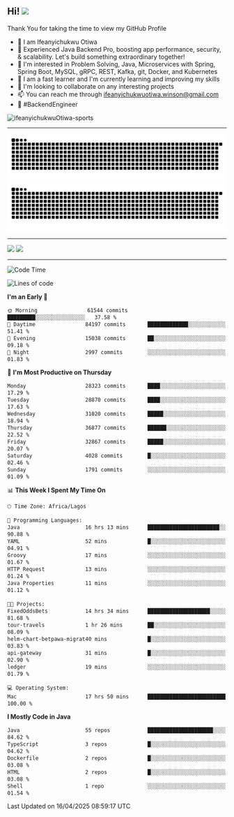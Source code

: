 <!-- BLOG-POST-LIST:START --><!-- BLOG-POST-LIST:END -->

## Hi! <img src="https://media.giphy.com/media/hvRJCLFzcasrR4ia7z/giphy.gif" width="4%"> 

Thank You for taking the time to view my GitHub Profile

- 👋 I am Ifeanyichukwu Otiwa
- 🚀 Experienced Java Backend Pro, boosting app performance, security, & scalability. Let's build something extraordinary together!
- 👀 I'm interested in Problem Solving, Java, Microservices with Spring, Spring Boot, MySQL, gRPC, REST, Kafka, git, Docker, and Kubernetes
- 🌱 I am a fast learner and I'm currently learning and improving my skills
- 💞️ I'm looking to collaborate on any interesting projects
- 📫 You can reach me through ifeanyichukwuotiwa.winson@gmail.com
- 🚀 #BackendEngineer

<p align="left" marginTop="10px"> <img src="https://komarev.com/ghpvc/?username=ifeanyichukwuOtiwa-sports&label=Profile%20views&color=0e75b6&style=for-the-badge" alt="ifeanyichukwuOtiwa-sports" /> </p>

***

<!--🐍📈SNAKEGRAPH / 🌐WEBSITE: https://github.com/Platane/snk -->
![github contribution grid snake animation](https://raw.githubusercontent.com/ifeanyichukwuOtiwa-sports/ifeanyichukwuOtiwa-sports/output/github-contribution-grid-snake-dark.svg#gh-dark-mode-only)![github contribution grid snake animation](https://raw.githubusercontent.com/ifeanyichukwuOtiwa-sports/ifeanyichukwuOtiwa-sports/output/github-contribution-grid-snake.svg#gh-light-mode-only)

***

<p float="left">
  <img float="left" src="https://github-readme-stats.vercel.app/api?username=ifeanyichukwuOtiwa-sports&count_private=true&include_all_commits=true&theme=react&show_icons=true" />
  <img float="right" src="https://github-readme-stats.vercel.app/api/top-langs/?username=ifeanyichukwuOtiwa-sports&layout=compact&show_icons=true&theme=react" /> 
</p>

***



<!--START_SECTION:waka-->
![Code Time](http://img.shields.io/badge/Code%20Time-3%2C626%20hrs%2032%20mins-blue)

![Lines of code](https://img.shields.io/badge/From%20Hello%20World%20I%27ve%20Written-46.2%20million%20lines%20of%20code-blue)

**I'm an Early 🐤** 

```text
🌞 Morning                61544 commits       █████████░░░░░░░░░░░░░░░░   37.58 % 
🌆 Daytime                84197 commits       █████████████░░░░░░░░░░░░   51.41 % 
🌃 Evening                15038 commits       ██░░░░░░░░░░░░░░░░░░░░░░░   09.18 % 
🌙 Night                  2997 commits        ░░░░░░░░░░░░░░░░░░░░░░░░░   01.83 % 
```
📅 **I'm Most Productive on Thursday** 

```text
Monday                   28323 commits       ████░░░░░░░░░░░░░░░░░░░░░   17.29 % 
Tuesday                  28870 commits       ████░░░░░░░░░░░░░░░░░░░░░   17.63 % 
Wednesday                31020 commits       █████░░░░░░░░░░░░░░░░░░░░   18.94 % 
Thursday                 36877 commits       ██████░░░░░░░░░░░░░░░░░░░   22.52 % 
Friday                   32867 commits       █████░░░░░░░░░░░░░░░░░░░░   20.07 % 
Saturday                 4028 commits        █░░░░░░░░░░░░░░░░░░░░░░░░   02.46 % 
Sunday                   1791 commits        ░░░░░░░░░░░░░░░░░░░░░░░░░   01.09 % 
```


📊 **This Week I Spent My Time On** 

```text
🕑︎ Time Zone: Africa/Lagos

💬 Programming Languages: 
Java                     16 hrs 13 mins      ███████████████████████░░   90.88 % 
YAML                     52 mins             █░░░░░░░░░░░░░░░░░░░░░░░░   04.91 % 
Groovy                   17 mins             ░░░░░░░░░░░░░░░░░░░░░░░░░   01.67 % 
HTTP Request             13 mins             ░░░░░░░░░░░░░░░░░░░░░░░░░   01.24 % 
Java Properties          11 mins             ░░░░░░░░░░░░░░░░░░░░░░░░░   01.12 % 

🐱‍💻 Projects: 
FixedOddsBets            14 hrs 34 mins      ████████████████████░░░░░   81.68 % 
tour-travels             1 hr 26 mins        ██░░░░░░░░░░░░░░░░░░░░░░░   08.09 % 
helm-chart-betpawa-migrat40 mins             █░░░░░░░░░░░░░░░░░░░░░░░░   03.83 % 
api-gateway              31 mins             █░░░░░░░░░░░░░░░░░░░░░░░░   02.90 % 
ledger                   19 mins             ░░░░░░░░░░░░░░░░░░░░░░░░░   01.79 % 

💻 Operating System: 
Mac                      17 hrs 50 mins      █████████████████████████   100.00 % 
```

**I Mostly Code in Java** 

```text
Java                     55 repos            █████████████████████░░░░   84.62 % 
TypeScript               3 repos             █░░░░░░░░░░░░░░░░░░░░░░░░   04.62 % 
Dockerfile               2 repos             █░░░░░░░░░░░░░░░░░░░░░░░░   03.08 % 
HTML                     2 repos             █░░░░░░░░░░░░░░░░░░░░░░░░   03.08 % 
Shell                    1 repo              ░░░░░░░░░░░░░░░░░░░░░░░░░   01.54 % 
```




 Last Updated on 16/04/2025 08:59:17 UTC
<!--END_SECTION:waka-->

<!--
<p align="center">
![trophy](https://github-profile-trophy.vercel.app/?username=ifeanyichukwuOtiwa-sports&theme=onedark) (https://github.com/ryo-ma/github-profile-trophy)
</p>
-->

<!---
ifeanyi-otiwa/ifeanyi-otiwa is a ✨ special ✨ repository because its `README.md` (this file) appears on your GitHub profile.
You can click the Preview link to take a look at your changes.
--->
